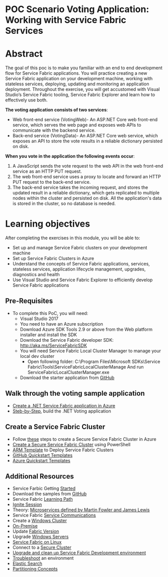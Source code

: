 # POC Scenario Voting Application: Working with Service Fabric Services  
# Abstract  
The goal of this poc is to make you familiar with an end to end development flow for Service Fabric applications. You will practice creating a new Service Fabric application on your development machine, working with stateless services, deploying, updating and monitoring an application deployment. Throughout the exercise, you will get accustomed with Visual Studio’s Service Fabric tooling, Service Fabric Explorer and learn how to effectively use both.

**The voting application consists of two services**:
* Web front-end service (VotingWeb)- An ASP.NET Core web front-end service, which serves the web page and exposes web APIs to communicate with the backend service.
* Back-end service (VotingData)- An ASP.NET Core web service, which exposes an API to store the vote results in a reliable dictionary persisted on disk.
 
**When you vote in the application the following events occur**:
1. A JavaScript sends the vote request to the web API in the web front-end service as an HTTP PUT request.
2. The web front-end service uses a proxy to locate and forward an HTTP PUT request to the back-end service.
3. The back-end service takes the incoming request, and stores the updated result in a reliable dictionary, which gets replicated to multiple nodes within the cluster and persisted on disk. All the application's data is stored in the cluster, so no database is needed.

# Learning objectives
After completing the exercises in this module, you will be able to:
* Set up and manage Service Fabric clusters on your development machine
* Set up Service Fabric Clusters in Azure
* Understand the concepts of Service Fabric applications, services, stateless services, application lifecycle management, upgrades, diagnostics and health
* Use Visual Studio and Service Fabric Explorer to efficiently develop Service Fabric applications

## Pre-Requisites
* To complete this PoC, you will need:
    * Visual Studio 2017
    * You need to have an Azure subscription
    * Download Azure SDK Tools 2.9 or above from the Web platform installer and install the SDK
    * Download the Service Fabric developer SDK: http://aka.ms/ServiceFabricSDK
     * You will need Service Fabric Local Cluster Manager to manage your local dev cluster
       * Open following folder:
         C:\Program Files\Microsoft SDKs\Service Fabric\Tools\ServiceFabricLocalClusterManage And run ServiceFabricLocalClusterManager.exe
    * Download the starter application from [GitHub](https://github.com/Azure-Samples/service-fabric-dotnet-quickstart)

## Walk through the voting sample application
 * [Create a .NET Service Fabric application in Azure](https://docs.microsoft.com/en-us/azure/service-fabric/service-fabric-quickstart-dotnet)
 * [Steb-by-Step](https://docs.microsoft.com/en-us/azure/service-fabric/service-fabric-tutorial-create-dotnet-app), build the .NET Voting application

## Create a Service Fabric Cluster

 * Follow [these](https://docs.microsoft.com/en-us/azure/service-fabric/service-fabric-cluster-creation-via-portal) steps to create a Secure Service Fabric Cluster in Azure
 * [Create a Secure Service Fabric Cluster](https://docs.microsoft.com/en-us/azure/service-fabric/service-fabric-tutorial-create-cluster-azure-ps) using PowerShell
 * [ARM Template](https://github.com/Azure/azure-quickstart-templates/tree/master/service-fabric-secure-cluster-5-node-1-nodetype) to Deploy Service Fabric Clusters 
 * [GitHub Quickstart Templates](https://github.com/Azure/azure-quickstart-templates)
 * [Azure Quickstart Templates](https://azure.microsoft.com/en-us/resources/templates/)

## Additional Resources
* Service Farbic Getting [Started](http://aka.ms/ServiceFabric)
* Download the samples from [GitHub](http://github.com/Azure/ServiceFabric-Samples)
* Service Fabric [Learning Path](https://azure.microsoft.com/en-us/documentation/learning-paths/service-fabric/)
* [Ignite Session](https://myignite.microsoft.com/videos/3168)
* Theory: [Microservices defined by Martin Fowler and James Lewis](http://martinfowler.com/microservices/)
* Service Fabric [Service Communications](https://docs.microsoft.com/en-us/azure/service-fabric/service-fabric-connect-and-communicate-with-services)
* Create a [Windows Cluster](https://azure.microsoft.com/en-us/documentation/articles/service-fabric-cluster-creation-for-windows-server/)
* [On-Premise](https://azure.microsoft.com/en-us/documentation/articles/service-fabric-cluster-creation-for-windows-server/#plan-and-prepare-your-cluster-deployment)
* Update [Fabric Version](https://azure.microsoft.com/en-us/documentation/articles/service-fabric-cluster-upgrade/#controlling-the-fabric-version-that-runs-on-your-cluster)
 * Upgrade [Windows Servers](https://azure.microsoft.com/en-us/documentation/articles/service-fabric-cluster-upgrade-windows-server/)
 * [Service Fabric on Linux](https://azure.microsoft.com/en-us/documentation/articles/service-fabric-linux-overview/)
 * Connect to a [Secure Cluster](https://docs.microsoft.com/en-us/azure/service-fabric/service-fabric-connect-to-secure-cluster)
 * [Upgrade and clean up Service Fabric Development environment](https://azure.microsoft.com/en-us/documentation/articles/service-fabric-update-your-development-environment/)
 * [Troubleshoot](https://azure.microsoft.com/en-us/documentation/articles/service-fabric-troubleshoot-local-cluster-setup/) an environment
 * [Elastic Search](https://azure.microsoft.com/en-us/documentation/articles/service-fabric-diagnostic-how-to-use-elasticsearch/)
 * [Partitioning Concepts](https://azure.microsoft.com/en-us/documentation/articles/service-fabric-concepts-partitioning/)
